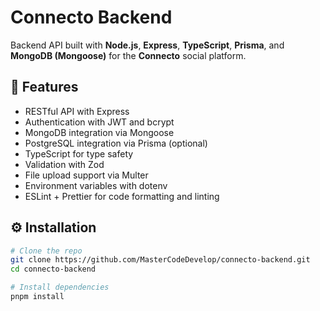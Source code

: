 # Connecto Backend

Backend API built with **Node.js**, **Express**, **TypeScript**, **Prisma**, and **MongoDB (Mongoose)** for the **Connecto** social platform.

## 🚀 Features

- RESTful API with Express
- Authentication with JWT and bcrypt
- MongoDB integration via Mongoose
- PostgreSQL integration via Prisma (optional)
- TypeScript for type safety
- Validation with Zod
- File upload support via Multer
- Environment variables with dotenv
- ESLint + Prettier for code formatting and linting

## ⚙️ Installation

```bash
# Clone the repo
git clone https://github.com/MasterCodeDevelop/connecto-backend.git
cd connecto-backend

# Install dependencies
pnpm install